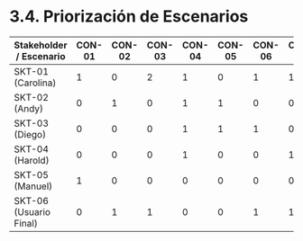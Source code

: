 # 3.4. Priorización de Escenarios

| Stakeholder / Escenario | CON-01 | CON-02 | CON-03 | CON-04 | CON-05 | CON-06 | CON-07 | CON-08 | CON-09 | CON-10 | CON-11 | CON-12 | CON-13 | CON-14 | CON-15 | CON-16 | CON-17 | CON-18 | CON-19 | CON-20 | CON-21 | CON-22 | CON-23 | CON-24 | CON-25 | CON-26 | CON-27 | CON-28 | CON-29 | CON-30 |
|------------------------|--------|--------|--------|--------|--------|--------|--------|--------|--------|--------|--------|--------|--------|--------|--------|--------|--------|--------|--------|--------|--------|--------|--------|--------|--------|--------|--------|--------|--------|--------|
| SKT-01 (Carolina)      |   1    |   0    |   2    |   1    |   0    |   1    |   1    |   0    |   0    |   1    |   0    |   0    |   0    |   0    |   0    |   0    |   1    |   0    |   0    |   1    |   0    |   0    |   0    |   0    |   0    |   0    |   0    |   0    |   1    |   0    |
| SKT-02 (Andy)          |   0    |   1    |   0    |   1    |   1    |   0    |   0    |   0    |   0    |   2    |   1    |   1    |   0    |   1    |   1    |   0    |   0    |   1    |   0    |   0    |   0    |   1    |   1    |   0    |   0    |   0    |   0    |   0    |   0    |   0    |
| SKT-03 (Diego)         |   0    |   0    |   0    |   1    |   1    |   1    |   0    |   1    |   0    |   0    |   0    |   1    |   1    |   0    |   0    |   0    |   2    |   1    |   0    |   0    |   0    |   1    |   0    |   0    |   0    |   0    |   0    |   0    |   0    |   0    |
| SKT-04 (Harold)        |   0    |   0    |   0    |   1    |   0    |   0    |   1    |   0    |   1    |   0    |   0    |   0    |   0    |   0    |   0    |   1    |   0    |   0    |   1    |   1    |   0    |   0    |   0    |   1    |   1    |   1    |   0    |   0    |   0    |   1    |
| SKT-05 (Manuel)        |   1    |   0    |   0    |   0    |   0    |   0    |   0    |   0    |   0    |   0    |   2    |   0    |   0    |   1    |   0    |   0    |   3    |   0    |   0    |   0    |   0    |   0    |   0    |   0    |   0    |   0    |   1    |   0    |   0    |   1    |
| SKT-06 (Usuario Final) |   0    |   1    |   1    |   0    |   0    |   1    |   1    |   1    |   0    |   1    |   0    |   0    |   0    |   0    |   1    |   1    |   0    |   0    |   0    |   0    |   1    |   0    |   0    |   0    |   0    |   0    |   1    |   1    |   0    |   0    |
